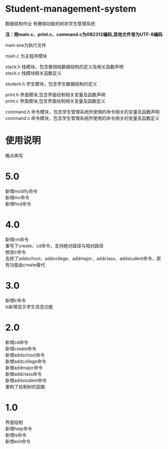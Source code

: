 # Student-management-system
数据结构作业 有撤销功能的树状学生管理系统

**注：除main.c、print.c、command.c为GB2312编码,其他文件皆为UTF-8编码**

main.exe为执行文件  

main.c 为主程序模块  

stack.h 栈模块，包含撤销栈数据结构的定义及相关函数声明  
stack.c 栈模块相关函数定义  

student.h 学生模块，包含学生数据结构的定义  

print.h 界面模块,包含界面绘制相关变量及函数声明  
print.c 界面模块,包含界面绘制相关变量及函数定义  

command.h 命令模块，包含学生管理系统所使用的命令相关的变量及函数声明  
command.c 命令模块，包含学生管理系统所使用的命令相关的变量及函数定义 

# 使用说明
晚点再写  

# 5.0
新增modify命令  
新增mv命令  
新增find命令  

# 4.0
新增rm命令  
重写了create、cd命令，支持绝对路径与相对路径  
修改lr命令  
去除了addschool、addcollege、addmajor、addclass、addstudent命令，原有功能由create替代    

# 3.0
新增lr命令  
ls新增显示学生信息功能  

# 2.0
新增cd命令  
新增create命令  
新增addschool命令  
新增addcollege命令  
新增addmajor命令  
新增addclass命令  
新增addstudent命令  
重构了绘制树的函数  

# 1.0
界面绘制  
新增help命令  
新增ls命令  
新增exit命令  


